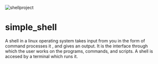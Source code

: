![shellproject](https://user-images.githubusercontent.com/68068538/129479572-2b6a7e69-c9d1-442d-80f1-a8ea9655fd54.png)
# simple_shell
A shell in a linux operating system takes input from you in the form of command processes it , and gives an output. It is the interface through which the user works on the programs, commands, and scripts. A shell is accesed by a terminal which runs it.
